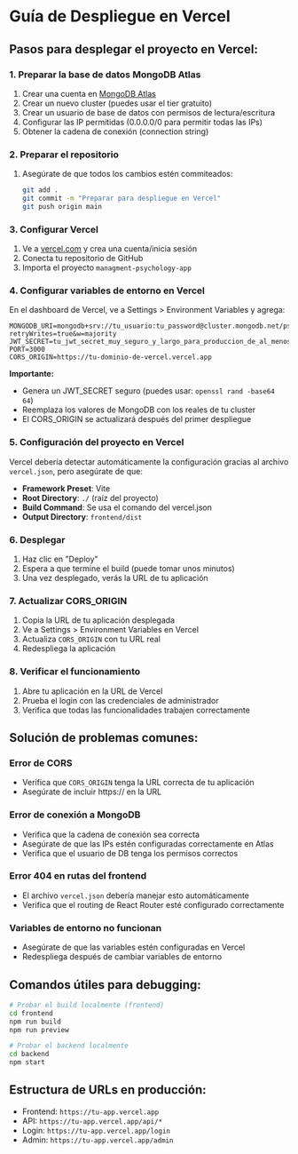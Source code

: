 # Guía de Despliegue en Vercel

## Pasos para desplegar el proyecto en Vercel:

### 1. Preparar la base de datos MongoDB Atlas

1. Crear una cuenta en [MongoDB Atlas](https://www.mongodb.com/atlas)
2. Crear un nuevo cluster (puedes usar el tier gratuito)
3. Crear un usuario de base de datos con permisos de lectura/escritura
4. Configurar las IP permitidas (0.0.0.0/0 para permitir todas las IPs)
5. Obtener la cadena de conexión (connection string)

### 2. Preparar el repositorio

1. Asegúrate de que todos los cambios estén commiteados:
   ```bash
   git add .
   git commit -m "Preparar para despliegue en Vercel"
   git push origin main
   ```

### 3. Configurar Vercel

1. Ve a [vercel.com](https://vercel.com) y crea una cuenta/inicia sesión
2. Conecta tu repositorio de GitHub
3. Importa el proyecto `managment-psychology-app`

### 4. Configurar variables de entorno en Vercel

En el dashboard de Vercel, ve a Settings > Environment Variables y agrega:

```
MONGODB_URI=mongodb+srv://tu_usuario:tu_password@cluster.mongodb.net/psychology_app?retryWrites=true&w=majority
JWT_SECRET=tu_jwt_secret_muy_seguro_y_largo_para_produccion_de_al_menos_64_caracteres
PORT=3000
CORS_ORIGIN=https://tu-dominio-de-vercel.vercel.app
```

**Importante:**

- Genera un JWT_SECRET seguro (puedes usar: `openssl rand -base64 64`)
- Reemplaza los valores de MongoDB con los reales de tu cluster
- El CORS_ORIGIN se actualizará después del primer despliegue

### 5. Configuración del proyecto en Vercel

Vercel debería detectar automáticamente la configuración gracias al archivo `vercel.json`, pero asegúrate de que:

- **Framework Preset**: Vite
- **Root Directory**: `./` (raíz del proyecto)
- **Build Command**: Se usa el comando del vercel.json
- **Output Directory**: `frontend/dist`

### 6. Desplegar

1. Haz clic en "Deploy"
2. Espera a que termine el build (puede tomar unos minutos)
3. Una vez desplegado, verás la URL de tu aplicación

### 7. Actualizar CORS_ORIGIN

1. Copia la URL de tu aplicación desplegada
2. Ve a Settings > Environment Variables en Vercel
3. Actualiza `CORS_ORIGIN` con tu URL real
4. Redespliega la aplicación

### 8. Verificar el funcionamiento

1. Abre tu aplicación en la URL de Vercel
2. Prueba el login con las credenciales de administrador
3. Verifica que todas las funcionalidades trabajen correctamente

## Solución de problemas comunes:

### Error de CORS

- Verifica que `CORS_ORIGIN` tenga la URL correcta de tu aplicación
- Asegúrate de incluir https:// en la URL

### Error de conexión a MongoDB

- Verifica que la cadena de conexión sea correcta
- Asegúrate de que las IPs estén configuradas correctamente en Atlas
- Verifica que el usuario de DB tenga los permisos correctos

### Error 404 en rutas del frontend

- El archivo `vercel.json` debería manejar esto automáticamente
- Verifica que el routing de React Router esté configurado correctamente

### Variables de entorno no funcionan

- Asegúrate de que las variables estén configuradas en Vercel
- Redespliega después de cambiar variables de entorno

## Comandos útiles para debugging:

```bash
# Probar el build localmente (frontend)
cd frontend
npm run build
npm run preview

# Probar el backend localmente
cd backend
npm start
```

## Estructura de URLs en producción:

- Frontend: `https://tu-app.vercel.app`
- API: `https://tu-app.vercel.app/api/*`
- Login: `https://tu-app.vercel.app/login`
- Admin: `https://tu-app.vercel.app/admin`

